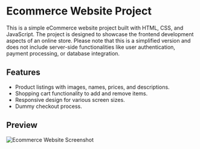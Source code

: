 # Ecommerce Website Project

This is a simple eCommerce website project built with HTML, CSS, and JavaScript. The project is designed to showcase the frontend development aspects of an online store. Please note that this is a simplified version and does not include server-side functionalities like user authentication, payment processing, or database integration.

## Features

- Product listings with images, names, prices, and descriptions.
- Shopping cart functionality to add and remove items.
- Responsive design for various screen sizes.
- Dummy checkout process.

## Preview

![Ecommerce Website Screenshot]()



